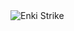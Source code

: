 
<picture>
<img alt="Enki Strike" src="https://github.com/3nk1dev/Notes/blob/main/3nk1dev.jpg">
</picture>
